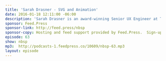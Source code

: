 ```yaml
---
title: 'Sarah Drasner - SVG and Animation'
date: 2016-01-18 12:11:00 -06:00
description: 'Sarah Drasner is an award-winning Senior UX Engineer at Trulia and a staff writer at CSS Tricks. Recently, she won Best Presentation at CSS Dev Conf 2015 aboard the Queen Mary.'
sponsor: Feed.Press
sponsor-link: http://feed.press/nbsp
sponsor-copy: Hosting and feed support provided by Feed.Press.  Sign-up today and try FeedPress on a 14 day trial (no contracts or commitments). Use promo code *nbsp* during checkout to get 10% off your first year.
episode: 63
show: nbsp
mp3:  http://podcasts-1.feedpress.co/10609/nbsp-63.mp3
layout: episode
---
```

